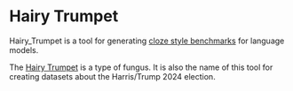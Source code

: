 # Hairy Trumpet

Hairy_Trumpet is a tool for generating [cloze style benchmarks](https://en.wikipedia.org/wiki/Cloze_test) for language models.

The [Hairy Trumpet](https://en.wikipedia.org/wiki/Panus_fasciatus) is a type of fungus.
It is also the name of this tool for creating datasets about the Harris/Trump 2024 election.

